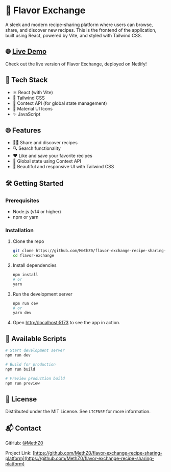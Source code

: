 # 🍲 Flavor Exchange

A sleek and modern recipe-sharing platform where users can browse, share, and discover new recipes. This is the frontend of the application, built using React, powered by Vite, and styled with Tailwind CSS.


## 🌐 [Live Demo](https://flavor-exchange-methush.netlify.app)

Check out the live version of Flavor Exchange, deployed on Netlify!

## 🚀 Tech Stack

- ⚛️ React (with Vite)
- 🎨 Tailwind CSS
- 🧠 Context API (for global state management)
- 🧩 Material UI Icons
- ✨ JavaScript

## 🌐 Features

- 🧑‍🍳 Share and discover recipes
- 🔍 Search functionality
- ❤️ Like and save your favorite recipes
- 🧠 Global state using Context API
- 💅 Beautiful and responsive UI with Tailwind CSS

## 🛠️ Getting Started

### Prerequisites

- Node.js (v14 or higher)
- npm or yarn

### Installation

1. Clone the repo
   ```bash
   git clone https://github.com/MethZ0/flavor-exchange-recipe-sharing-platform.git
   cd flavor-exchange
   ```

2. Install dependencies
   ```bash
   npm install
   # or
   yarn
   ```

3. Run the development server
   ```bash
   npm run dev
   # or
   yarn dev
   ```

4. Open [http://localhost:5173](http://localhost:5173) to see the app in action.

## 🧾 Available Scripts

```bash
# Start development server
npm run dev

# Build for production
npm run build

# Preview production build
npm run preview
```

## 📝 License

Distributed under the MIT License. See `LICENSE` for more information.

## 📬 Contact

GitHub: [@MethZ0](https://github.com/MethZ0)

Project Link: [https://github.com/MethZ0/flavor-exchange-recipe-sharing-platform](https://github.com/MethZ0/flavor-exchange-recipe-sharing-platform)